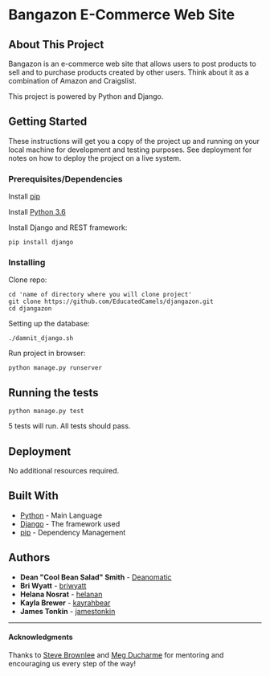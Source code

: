 # Bangazon E-Commerce Web Site

## About This Project
Bangazon is an e-commerce web site that allows users to post products to sell and to purchase products created by other users. Think about it as a combination of Amazon and Craigslist. 

This project is powered by Python and Django. 


## Getting Started

These instructions will get you a copy of the project up and running on your local machine for development and testing purposes. See deployment for notes on how to deploy the project on a live system.

### Prerequisites/Dependencies
Install [pip](https://packaging.python.org/installing/)

Install [Python 3.6](https://www.python.org/downloads/)

Install Django and REST framework:
```
pip install django
```

### Installing
Clone repo:

```
cd 'name of directory where you will clone project'
git clone https://github.com/EducatedCamels/djangazon.git
cd djangazon
```
Setting up the database:
```
./damnit_django.sh 
```
Run project in browser:

```
python manage.py runserver
```

## Running the tests
```
python manage.py test
```
5 tests will run. All tests should pass.

## Deployment
No additional resources required.
## Built With

* [Python](http://www.dropwizard.io/1.0.2/docs/) - Main Language
* [Django](http://www.dropwizard.io/1.0.2/docs/) - The framework used
* [pip](https://maven.apache.org/) - Dependency Management


## Authors

* **Dean "Cool Bean Salad" Smith** - [Deanomatic](https://github.com/Deanomatic)
* **Bri Wyatt** - [briwyatt](https://github.com/briwyatt)
* **Helana Nosrat** - [helanan](https://github.com/helanan)
* **Kayla Brewer** - [kayrahbear](https://github.com/kayrahbear)
* **James Tonkin** - [jamestonkin](https://github.com/jamestonkin)

---
#### Acknowledgments
Thanks to [Steve Brownlee](https://github.com/stevebrownlee) and [Meg Ducharme](https://github.com/megducharme) for mentoring and encouraging us every step of the way!